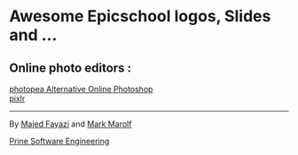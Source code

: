 # Awesome Epicschool logos, Slides and ...


## Online photo editors :
[photopea Alternative Online Photoshop](https://www.photopea.com/)</br>
[pixlr](https://pixlr.com/editor/)</br>



---
By [Majed Fayazi](https://majed.life) and [Mark Marolf](http://markmarolf.com/) 

[Prine Software Engineering](https://prine.ch)</br>

